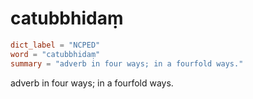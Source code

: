 # catubbhidaṃ

``` toml
dict_label = "NCPED"
word = "catubbhidaṃ"
summary = "adverb in four ways; in a fourfold ways."
```

adverb in four ways; in a fourfold ways.

